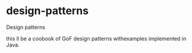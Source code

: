 # design-patterns
Design patterns

this ll be a coobook of GoF design patterns withexamples implemented in Java.
